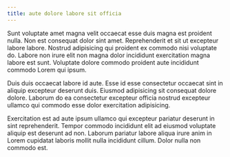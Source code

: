 ```yaml
---
title: aute dolore labore sit officia
---
```


Sunt voluptate amet magna velit occaecat esse duis magna est proident nulla. Non est consequat dolor sint amet. Reprehenderit et sit ut excepteur labore labore. Nostrud adipisicing qui proident ex commodo nisi voluptate do. Labore non irure elit non magna dolor incididunt exercitation magna labore est sunt. Voluptate dolore commodo proident aute incididunt commodo Lorem qui ipsum.

Duis duis occaecat labore id aute. Esse id esse consectetur occaecat sint in aliquip excepteur deserunt duis. Eiusmod adipisicing sit consequat dolore dolore. Laborum do ea consectetur excepteur officia nostrud excepteur ullamco qui commodo esse dolor exercitation adipisicing.

Exercitation est ad aute ipsum ullamco qui excepteur pariatur deserunt in sint reprehenderit. Tempor commodo incididunt elit ad eiusmod voluptate aliquip est deserunt ad non. Laborum pariatur labore aliqua irure anim in Lorem cupidatat laboris mollit nulla incididunt cillum. Dolor nulla non commodo est.